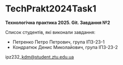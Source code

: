# TechPrakt2024Task1

**Технологічна практика 2025. Git. Завдання №2**

Список студентів, які виконали завдання:

* Петренко Петро Петрович, група ІПЗ-23-1
* Кондратюк Денис Миколайович, група ІПЗ-23-2

ipz232\_kdm@student.ztu.edu.ua
